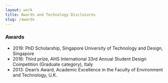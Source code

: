 ```yaml
---
layout: work
title: Awards and Technology Disclosures
slug: /awards
---
```


### Awards
- 2019: PhD Scholarship, Singapore University of Technology and Design, Singapore
- 2016: Third prize, AHS International 33rd Annual Student Design Competition (Graduate category), Italy
- 2013: Dean’s Award, Academic Excellence in the Faculty of Environment and Technology, U.K.
